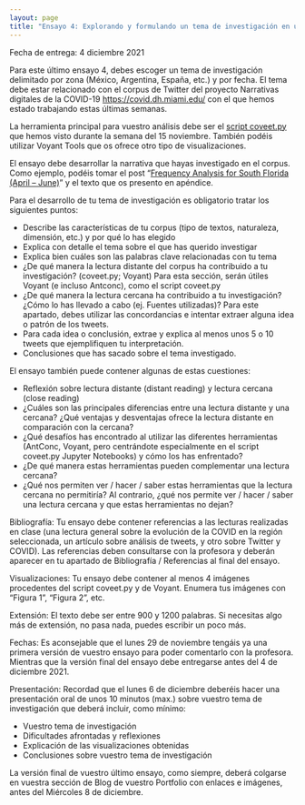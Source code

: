 ```yaml
---
layout: page
title: "Ensayo 4: Explorando y formulando un tema de investigación en un corpus de Twitter sobre la  COVID-19"
---
```


Fecha de entrega: 4 diciembre 2021
 
Para este último ensayo 4, debes escoger un tema de investigación delimitado por zona (México, Argentina, España, etc.) y por fecha. El tema debe estar relacionado con el corpus de Twitter del proyecto Narrativas digitales de la COVID-19 https://covid.dh.miami.edu/  con el que hemos estado trabajando estas últimas semanas.
 
La herramienta principal para vuestro análisis debe ser el [script coveet.py](https://github.com/dh-miami/narratives_covid19/tree/master/scripts/freq_analysis) que hemos visto durante la semana del 15 noviembre. También podéis utilizar Voyant Tools que os ofrece otro tipo de visualizaciones.
 
El ensayo debe desarrollar la narrativa que hayas investigado en el corpus. Como ejemplo, podéis tomar el post “[Frequency Analysis for South Florida (April – June)](https://covid.dh.miami.edu/2020/08/15/frequency-analysis-for-south-florida-april-june/)”  y el texto que os presento en apéndice.
 
Para el desarrollo de tu tema de investigación es obligatorio tratar los siguientes puntos:
* Describe las características de tu corpus (tipo de textos, naturaleza, dimensión, etc.) y por qué lo has elegido
* Explica con detalle el tema sobre el que has querido investigar
* Explica bien cuáles son las palabras clave relacionadas con tu tema
* ¿De qué manera la lectura distante del corpus ha contribuido a tu investigación? (coveet.py; Voyant) Para esta sección, serán útiles Voyant (e incluso Antconc), como el script coveet.py
* ¿De qué manera la lectura cercana ha contribuido a tu investigación? ¿Cómo lo has llevado a cabo (ej. Fuentes utilizadas)? Para este apartado, debes utilizar las concordancias e intentar extraer alguna idea o patrón de los tweets.
* Para cada idea o conclusión, extrae y explica al menos unos 5 o 10 tweets que ejemplifiquen tu interpretación.
* Conclusiones que has sacado sobre el tema investigado.
 
El ensayo también puede contener algunas de estas cuestiones:
 
* Reflexión sobre lectura distante (distant reading) y lectura cercana (close reading)
* ¿Cuáles son las principales diferencias entre una lectura distante y una cercana? ¿Qué ventajas y desventajas ofrece la lectura distante en comparación con la cercana?
* ¿Qué desafíos has encontrado al utilizar las diferentes herramientas (AntConc, Voyant, pero centrándote especialmente en el script coveet.py Jupyter Notebooks) y cómo los has enfrentado?
* ¿De qué manera estas herramientas pueden complementar una lectura cercana?
* ¿Qué nos permiten ver / hacer / saber estas herramientas que la lectura cercana no permitiría? Al contrario, ¿qué nos permite ver / hacer / saber una lectura cercana y que estas herramientas no dejan?
 
Bibliografía: Tu ensayo debe contener referencias a las lecturas realizadas en clase (una lectura general sobre la evolución de la COVID en la región seleccionada, un artículo sobre análisis de tweets, y otro sobre Twitter y COVID). Las referencias deben consultarse con la profesora y deberán aparecer en tu apartado de Bibliografía / Referencias al final del ensayo.  
 
Visualizaciones: Tu ensayo debe contener al menos 4 imágenes procedentes del script coveet.py y de Voyant. Enumera tus imágenes con “Figura 1”, “Figura 2”, etc.
 
Extensión: El texto debe ser entre 900 y 1200 palabras. Si necesitas algo más de extensión, no pasa nada, puedes escribir un poco más.
 
Fechas: Es aconsejable que el lunes 29 de noviembre tengáis ya una primera versión de vuestro ensayo para poder comentarlo con la profesora. Mientras que la versión final del ensayo debe entregarse antes del 4 de diciembre 2021.
 
Presentación: Recordad que el lunes 6 de diciembre deberéis hacer una presentación oral de unos 10 minutos (max.) sobre vuestro tema de investigación que deberá incluir, como mínimo:
* Vuestro tema de investigación
* Dificultades afrontadas y reflexiones
* Explicación de las visualizaciones obtenidas
* Conclusiones sobre vuestro tema de investigación
 

La versión final de vuestro último ensayo, como siempre, deberá colgarse en vuestra sección de Blog de vuestro Portfolio con enlaces e imágenes, antes del Miércoles 8 de diciembre. 
